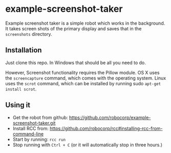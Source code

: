 # example-screenshot-taker

Example screenshot taker is a simple robot which works in the background. It takes screen shots of the primary display and saves that in the `screenshots` directory.

## Installation

Just clone this repo. In Windows that should be all you need to do. 

However, Screenshot functionality requires the Pillow module. OS X uses the `screencapture` command, which comes with the operating system. Linux uses the `scrot` command, which can be installed by running sudo `apt-get install scrot`.

## Using it

 - Get the robot from github: https://github.com/robocorp/example-screenshot-taker.git
 - Install RCC from: https://github.com/robocorp/rcc#installing-rcc-from-command-line
 - Start by running: `rcc run`
 - Stop running with `Ctrl + C` (or it will automatically stop in three hours.)